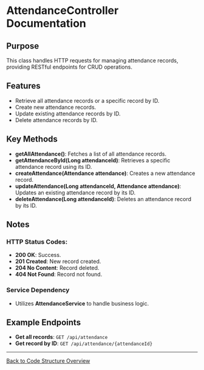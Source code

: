 # AttendanceController Documentation

## Purpose

This class handles HTTP requests for managing attendance records, providing RESTful endpoints for CRUD operations.

## Features

- Retrieve all attendance records or a specific record by ID.
- Create new attendance records.
- Update existing attendance records by ID.
- Delete attendance records by ID.

## Key Methods

- **getAllAttendance()**: Fetches a list of all attendance records.
- **getAttendanceById(Long attendanceId)**: Retrieves a specific attendance record using its ID.
- **createAttendance(Attendance attendance)**: Creates a new attendance record.
- **updateAttendance(Long attendanceId, Attendance attendance)**: Updates an existing attendance record by its ID.
- **deleteAttendance(Long attendanceId)**: Deletes an attendance record by its ID.

## Notes

### HTTP Status Codes:

- **200 OK**: Success.
- **201 Created**: New record created.
- **204 No Content**: Record deleted.
- **404 Not Found**: Record not found.

### Service Dependency

- Utilizes **AttendanceService** to handle business logic.

## Example Endpoints

- **Get all records**: `GET /api/attendance`
- **Get record by ID**: `GET /api/attendance/{attendanceId}`

---

[Back to Code Structure Overview](../../code-structure/code-structure.md)
